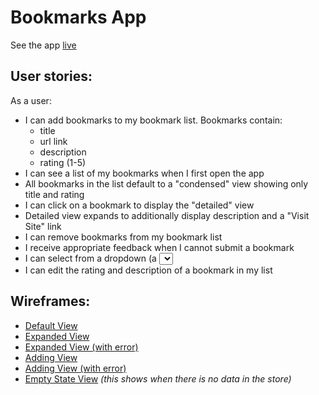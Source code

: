 # Bookmarks App
See the app [live](https://thinkful-ei-macaw.github.io/malcolmkiano-bookmarks-app/)

## User stories:
As a user:
- I can add bookmarks to my bookmark list. Bookmarks contain:
  - title
  - url link
  - description
  - rating (1-5)
- I can see a list of my bookmarks when I first open the app
- All bookmarks in the list default to a "condensed" view showing only title and rating
- I can click on a bookmark to display the "detailed" view
- Detailed view expands to additionally display description and a "Visit Site" link
- I can remove bookmarks from my bookmark list
- I receive appropriate feedback when I cannot submit a bookmark
- I can select from a dropdown (a <select> element) a "minimum rating" to filter the list by all bookmarks rated at or above the chosen selection
- I can edit the rating and description of a bookmark in my list

## Wireframes:
- [Default View](https://thinkful-ei-macaw.github.io/malcolmkiano-bookmarks-app/wireframes/default.html)
- [Expanded View](https://thinkful-ei-macaw.github.io/malcolmkiano-bookmarks-app//wireframes/expanded.html)
- [Expanded View (with error)](https://thinkful-ei-macaw.github.io/malcolmkiano-bookmarks-app//wireframes/expanded-error.html)
- [Adding View](https://thinkful-ei-macaw.github.io/malcolmkiano-bookmarks-app//wireframes/adding.html)
- [Adding View (with error)](https://thinkful-ei-macaw.github.io/malcolmkiano-bookmarks-app//wireframes/adding-error.html)
- [Empty State View](https://thinkful-ei-macaw.github.io/malcolmkiano-bookmarks-app//wireframes/empty-state.html) _(this shows when there is no data in the store)_
